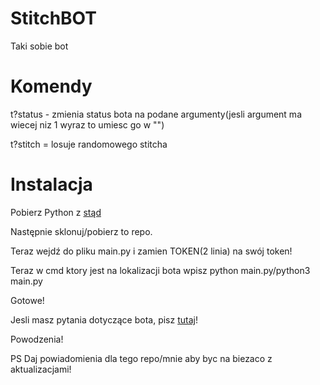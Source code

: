 # StitchBOT
Taki sobie bot
# Komendy
t?status - zmienia status bota na podane argumenty(jesli argument ma wiecej niz 1 wyraz to umiesc go w "")

t?stitch = losuje randomowego stitcha
# Instalacja
Pobierz Python z [stąd](https://python.org/)

Następnie sklonuj/pobierz to repo.

Teraz wejdź do pliku main.py i zamien TOKEN(2 linia) na swój token!

Teraz w cmd ktory jest na lokalizacji bota wpisz python main.py/python3 main.py

Gotowe!

Jesli masz pytania dotyczące bota, pisz [tutaj](https://github.com/reksio2947LOL/StitchBOT/issues)!

Powodzenia!

PS Daj powiadomienia dla tego repo/mnie aby byc na biezaco z aktualizacjami!

